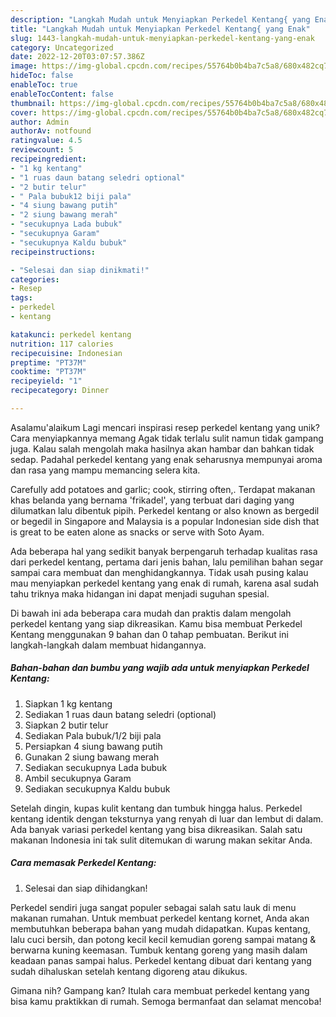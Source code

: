 ```yaml
---
description: "Langkah Mudah untuk Menyiapkan Perkedel Kentang{ yang Enak"
title: "Langkah Mudah untuk Menyiapkan Perkedel Kentang{ yang Enak"
slug: 1443-langkah-mudah-untuk-menyiapkan-perkedel-kentang-yang-enak
category: Uncategorized
date: 2022-12-20T03:07:57.386Z
image: https://img-global.cpcdn.com/recipes/55764b0b4ba7c5a8/680x482cq70/perkedel-kentang-foto-resep-utama.jpg
hideToc: false
enableToc: true
enableTocContent: false
thumbnail: https://img-global.cpcdn.com/recipes/55764b0b4ba7c5a8/680x482cq70/perkedel-kentang-foto-resep-utama.jpg
cover: https://img-global.cpcdn.com/recipes/55764b0b4ba7c5a8/680x482cq70/perkedel-kentang-foto-resep-utama.jpg
author: Admin
authorAv: notfound
ratingvalue: 4.5
reviewcount: 5
recipeingredient:
- "1 kg kentang"
- "1 ruas daun batang seledri optional"
- "2 butir telur"
- " Pala bubuk12 biji pala"
- "4 siung bawang putih"
- "2 siung bawang merah"
- "secukupnya Lada bubuk"
- "secukupnya Garam"
- "secukupnya Kaldu bubuk"
recipeinstructions:

- "Selesai dan siap dinikmati!"
categories:
- Resep
tags:
- perkedel
- kentang

katakunci: perkedel kentang 
nutrition: 117 calories
recipecuisine: Indonesian
preptime: "PT37M"
cooktime: "PT37M"
recipeyield: "1"
recipecategory: Dinner

---
```



Asalamu'alaikum Lagi mencari inspirasi resep perkedel kentang yang unik? Cara menyiapkannya memang Agak tidak terlalu sulit namun tidak gampang juga. Kalau salah mengolah maka hasilnya akan hambar dan bahkan tidak sedap. Padahal perkedel kentang yang enak seharusnya mempunyai aroma dan rasa yang mampu memancing selera kita.


Carefully add potatoes and garlic; cook, stirring often,. Terdapat makanan khas belanda yang bernama &#39;frikadel&#39;, yang terbuat dari daging yang dilumatkan lalu dibentuk pipih. Perkedel kentang or also known as bergedil or begedil in Singapore and Malaysia is a popular Indonesian side dish that is great to be eaten alone as snacks or serve with Soto Ayam.

Ada beberapa hal yang sedikit banyak berpengaruh terhadap kualitas rasa dari perkedel kentang, pertama dari jenis bahan, lalu pemilihan bahan segar sampai cara membuat dan menghidangkannya. Tidak usah pusing kalau mau menyiapkan perkedel kentang yang enak di rumah, karena asal sudah tahu triknya maka hidangan ini dapat menjadi suguhan spesial.


Di bawah ini ada beberapa cara mudah dan praktis dalam mengolah perkedel kentang yang siap dikreasikan. Kamu bisa membuat Perkedel Kentang menggunakan 9 bahan dan 0 tahap pembuatan. Berikut ini langkah-langkah dalam membuat hidangannya.

<!--inarticleads1-->

##### Bahan-bahan dan bumbu yang wajib ada untuk menyiapkan Perkedel Kentang:

1. Siapkan 1 kg kentang
1. Sediakan 1 ruas daun batang seledri (optional)
1. Siapkan 2 butir telur
1. Sediakan  Pala bubuk/1/2 biji pala
1. Persiapkan 4 siung bawang putih
1. Gunakan 2 siung bawang merah
1. Sediakan secukupnya Lada bubuk
1. Ambil secukupnya Garam
1. Sediakan secukupnya Kaldu bubuk


Setelah dingin, kupas kulit kentang dan tumbuk hingga halus. Perkedel kentang identik dengan teksturnya yang renyah di luar dan lembut di dalam. Ada banyak variasi perkedel kentang yang bisa dikreasikan. Salah satu makanan Indonesia ini tak sulit ditemukan di warung makan sekitar Anda. 

<!--inarticleads2-->

##### Cara memasak Perkedel Kentang:


1. Selesai dan siap dihidangkan!

Perkedel sendiri juga sangat populer sebagai salah satu lauk di menu makanan rumahan. Untuk membuat perkedel kentang kornet, Anda akan membutuhkan beberapa bahan yang mudah didapatkan. Kupas kentang, lalu cuci bersih, dan potong kecil kecil kemudian goreng sampai matang &amp; berwarna kuning keemasan. Tumbuk kentang goreng yang masih dalam keadaan panas sampai halus. Perkedel kentang dibuat dari kentang yang sudah dihaluskan setelah kentang digoreng atau dikukus. 

Gimana nih? Gampang kan? Itulah cara membuat perkedel kentang yang bisa kamu praktikkan di rumah. Semoga bermanfaat dan selamat mencoba!
